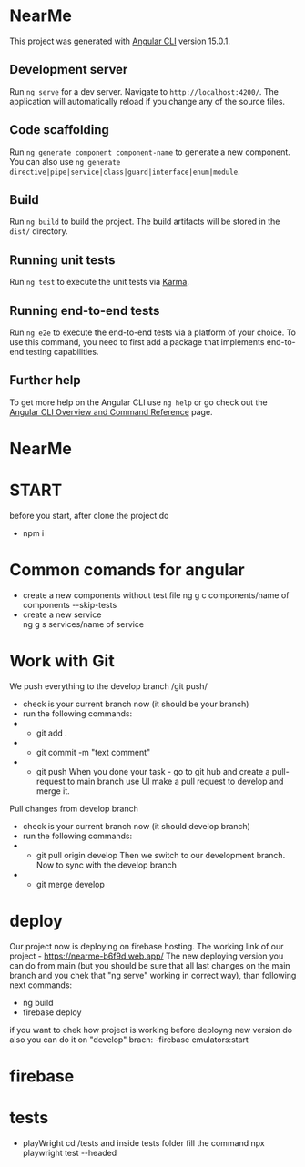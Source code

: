 # NearMe

This project was generated with [Angular CLI](https://github.com/angular/angular-cli) version 15.0.1.

## Development server

Run `ng serve` for a dev server. Navigate to `http://localhost:4200/`. The application will automatically reload if you change any of the source files.

## Code scaffolding

Run `ng generate component component-name` to generate a new component. You can also use `ng generate directive|pipe|service|class|guard|interface|enum|module`.

## Build

Run `ng build` to build the project. The build artifacts will be stored in the `dist/` directory.

## Running unit tests

Run `ng test` to execute the unit tests via [Karma](https://karma-runner.github.io).

## Running end-to-end tests

Run `ng e2e` to execute the end-to-end tests via a platform of your choice. To use this command, you need to first add a package that implements end-to-end testing capabilities.

## Further help

To get more help on the Angular CLI use `ng help` or go check out the [Angular CLI Overview and Command Reference](https://angular.io/cli) page.
# NearMe




# START

before you start, after clone the project do 
- npm i
# Common comands for angular
 - create a new components without test file
   ng g c components/name of components --skip-tests
 - create a new service  
   ng g s services/name of service 


# Work with Git

We push everything to the develop branch /git push/
- check is your current branch now (it should be your branch)
- run the following commands:
 - - git add .
 - - git commit -m "text comment"
 - - git push 
When you done your task - go to git hub and create a pull-request to main branch use UI make a pull request to develop and merge it.

Pull changes from develop branch
- check is your current branch now (it should develop branch)
- run the following commands:
 - - git pull origin develop
Then we switch to our development branch. Now to sync with the develop branch
 - - git merge develop



# deploy
Our project now is deploying on firebase hosting.
The working link of our project - https://nearme-b6f9d.web.app/
The new deploying version you can do from main 
(but you should be sure that all last changes on the main branch and you chek that "ng serve"  working in correct way),
than following next commands:
- ng build
- firebase deploy
 
if you want to chek how project is working before deployng new version do also you can do it on "develop" bracn:
  -firebase emulators:start
 
# firebase

# tests
- playWright
cd /tests and inside tests folder fill the command 
npx playwright test --headed
